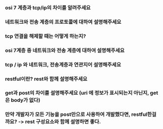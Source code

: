### osi 7 계층과 tcp/ip의 차이를 알려주세요

### 네트워크와 전송 계층의 프로토콜에 대하여 설명해주세요

### tcp 연결을 해제할 때는 어떻게 하는지?

### osi 7계층 중 네트워크와 전송 계층에 대하여 설명해주세요

### tcp / ip 와 네트워크, 전송계층과 연관지어 설명해주세요

### restful이란? rest와 함께 설명해주세요

### get과 post의 차이를 설명해주세요 (uri 에 정보가 표시되는지 아닌지, get은 body가 없다)

### 만약 개발자가 모든 기능을 post만으로 사용하여 개발했다면, restful한걸까요? -> rest 구성요소와 함께 설명하면 좋다.

